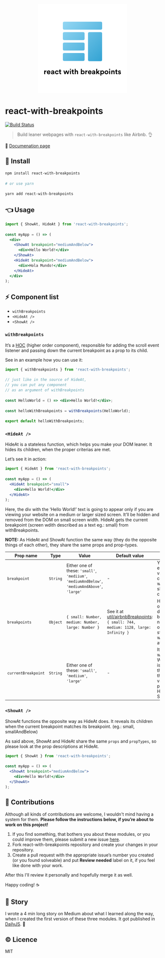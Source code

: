 <p align="center">
  <img src="./assets/logo-with-text.png" />
</p>

# react-with-breakpoints

[![Build Status](https://travis-ci.org/kristof0425/react-with-breakpoints.svg?branch=master)](https://travis-ci.org/kristof0425/react-with-breakpoints)

> Build leaner webpages with `react-with-breakpoints` like Airbnb. 👌

📖 [Documenation page]()

## 🔧 Install

```bash
npm install react-with-breakpoints

# or use yarn

yarn add react-with-breakpoints
```

## 👈 Usage

```jsx
import { ShowAt, HideAt } from 'react-with-breakpoints';

const myApp = () => (
  <div>
    <ShowAt breakpoint="mediumAndBelow">
      <div>Hello World!</div>
    </ShowAt>
    <HideAt breakpoint="mediumAndBelow">
      <div>Hola Mundo!</div>
    </HideAt>
  </div>
);
```

## ⚡️ Component list
- `withBreakpoints`
- `<HideAt />`
- `<ShowAt />`

### `withBreakpoints`

It’s a [HOC](https://reactjs.org/docs/higher-order-components.html) (higher order component), responsible for adding the scroll event listener and passing down the current breakpoint as a prop to its child.

See in an example how you can use it:

```jsx
import { withBreakpoints } from 'react-with-breakpoints';

// just like in the source of HideAt,
// you can put any component
// as an argument of withBreakpoints

const HelloWorld = () => <div>Hello World!</div>;

const helloWithBreakpoints = withBreakpoints(HelloWorld);

export default helloWithBreakpoints;
```

### `<HideAt />`

HideAt is a stateless function, which helps you make your DOM leaner. It hides its children, when the proper criterias are met.

Let’s see it in action:

```jsx
import { HideAt } from 'react-with-breakpoints';

const myApp = () => (
  <HideAt breakpoint="small">
    <div>Hello World!</div>
  </HideAt>
);
```

Here, the div with the ‘Hello World!’ text is going to appear only if you are viewing your website on a medium or larger sized screen. It’ll be hidden and removed from the DOM on small screen width. HideAt gets the current breakpoint (screen wdith described as a text eg.: small) from withBreakpoints.

**NOTE:**
As HideAt and ShowAt function the same way (they do the opposite things of each other), they share the same props and prop-types.

| Prop name | Type | Value | Default value | Description | Required |
| --------- | ---- | ----- | ------------- | ----------- | -------- |
| `breakpoint` | `String` | Either one of these: `'small'`, `'mediium'`, `'mediumAndBelow'`, `'mediumAndAbove'`, `'large'` | - | You can set either one of the values to tell the component where to hide or show its children. | `true` |
| `breakpoints` | `Object` | `{ small: Number, medium: Number, large: Number }` | See it at [util/airbnbBreakpoints](util/airbnb-breakpoints.js): `{ small: 744, medium: 1128, large: Infinity }` | Here you can override the default Airbnb breakpoints. It needs to be an object with a strict shape, which is shown at the value row. | `false` |
| `currentBreakpoint` | `String` | Either one of these: `'small'`, `'mediium'`, `'large'` | - | It's used by withBreakpoints. Whenever there is a change with the breakpoints, the appropriate value will be passed down to HideAt or ShowAt. | `false` |

### `<ShowAt />`

ShowAt functions the opposite way as HideAt does. It reveals its children when the current breakpoint matches its breakpoint. (eg.: small, smallAndBelow)

As said above, ShowAt and HideAt share the same `props` and `propTypes`, so please look at the prop descriptions at HideAt.

```jsx
import { ShowAt } from 'react-with-breakpoints';

const myApp = () => (
  <ShowAt breakpoint="mediumAndBelow">
    <div>Hello World!</div>
  </ShowAt>
);
```

## 💪 Contributions

Although all kinds of contributions are welcome, I wouldn't mind having a system for them.
**Please follow the instructions below, if you’re about to work on this project!**

1. If you find something, that bothers you about these modules, or you could improve them, please submit a new issue [here](https://github.com/kristof0425/react-with-breakpoints/issues).
2. Fork react-with-breakpoints repository and create your changes in your repository.
3. Create a pull request with the appropriate issue’s number you created (or you found solveable) and put **Review needed** label on it, if you feel like done with your work.

After this I'll review it personally and hopefully merge it as well.

Happy coding! ☕️

## 👏 Story

I wrote a 4 min long story on Medium about what I learned along the way, when I created the first version of these three modules. It got published in [DailyJS](https://medium.com/dailyjs/i-open-sourced-3-modules-from-airbnb-614bc5a2a51d). 🤗

## ©️ Licence
MIT
